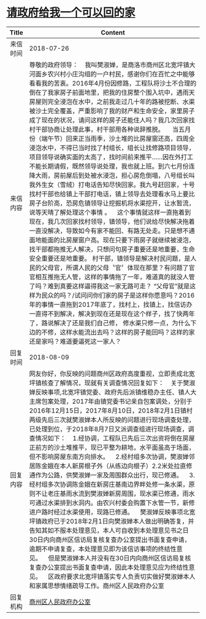 # <a href="http://www.shangluo.gov.cn/zmhd/ldxxxx.jsp?urltype=leadermail.LeaderMailContentUrl&wbtreeid=1112&leadermailid=4834">请政府给我一个可以回的家</a>
| Title |                                                                                                                                                                                                                                                                                                                                                                                                                                   Content                                                                                                                                                                                                                                                                                                                                                                                                                                   |
|:-----:|-----------------------------------------------------------------------------------------------------------------------------------------------------------------------------------------------------------------------------------------------------------------------------------------------------------------------------------------------------------------------------------------------------------------------------------------------------------------------------------------------------------------------------------------------------------------------------------------------------------------------------------------------------------------------------------------------------------------------------------------------------------------------------------------------------------------------------------------------------------------------------|
| 来信时间  | 2018-07-26                                                                                                                                                                                                                                                                                                                                                                                                                                                                                                                                                                                                                                                                                                                                                                                                                                                                  |
| 来信内容  | 尊敬的政府领导：    我叫樊淑婵，是商洛市商州区北宽坪镇大河面乡农兴村小庄沟组的一户村民，感谢你们在百忙之中能够看看我的苦衷。2016年4月份因修路，工程队将沙土不合理的倒在了我家房子前面地里，把我的住房整个围入坑中，遇雨天房屋则完全浸泡在水中，之前我走过几十年的路被挖断、水渠被沙土完全覆盖，严重影响了我的财产和生命安全，家里房子成了现在的状况，请问这样的房子还能住人吗？我几次回家找村干部协商让处理此事，村干部用各种说辞推脱。     当五月份（端午节）回来正当雨季，沙土堆的比房屋窗还高，四周全浸泡水中，不得已当时找了村组长，组长让找修路项目领导，项目领导说确实面的太高了，找时间前来推平……因在外打工不能长期请假，既然领导说处理，我也就上班。到六七月份连降大雨，房前屋后到处被水浸泡，担心房危倒塌，八号组长叫我外生女（雪绒）打电话告知尽快回家。我九号赶回家，十号找村干部也给镇上干部打电话，镇上领导去处理看水马上要比房子台阶高，恐房危镇领导让挖掘机将水渠挖开，让水暂流，说等天晴了解处理这个事情 。    这个事情就这样一直拖着到现在，我几次回家找村领导，镇领导，他们说给尽快解决拖着一直没解决，导致如今有家不能回、有路无处走。只是想不通面地能面的比房屋窗户高。现在只要下雨房子就继续被浸泡，找干部都拖推无人解决，只想问句房子重要还是地重要，生命安全重要还是地重要。 村干部，镇领导是解决村民问题，是人民的父母官，所谓人民的父母〝官〞体现在那里？有问题了官官相互推拖无人管，这样的事情拖了一年，难道真的就没人管了吗？难到真要这样逼得我这一家无路可走？ “父母官”就是这样为民众的吗？/试问问你们家的房子是这样你愿意吗？2016年的事情一直拖到2017年底了，找村上，找镇上，找信访办一直得不到解决，解决到现在还是现在这个样子，找了快两年了，路说解决了还是我们自己修， 修水渠只修一点，为什么下边的不修，这样水能流出去吗？这样的房子能回吗？这样的家还是家吗？难道要逼死这一家人？ |
| 回复时间  | 2018-08-09                                                                                                                                                                                                                                                                                                                                                                                                                                                                                                                                                                                                                                                                                                                                                                                                                                                                  |
| 回复内容  | 网友你好，你反映的问题商州区政府高度重视，立即责成北宽坪镇核查了解情况，现就有关调查情况回复如下：    关于樊淑婵反映事项,北宽坪镇党委、政府先后派镇维稳办主任、镇人大主席包案处理，2017年由镇党委书记亲自包案调处，分别于2016年12月15日，2017年8月10日，2018年2月1日镇村两级先后三次就樊淑婵本人所反映的问题进行现场调查处理，已处理到位，于2018年8月7日又派调查组进行现场调查，调查情况如下：    1.经协调，工程队已先后三次出资将倒在房屋正前方的沙土堆推平，现已平整为耕地，水平面虽高于场面，但不影响房屋东南方向排水。    2.经村组多次协调，樊淑婵邻居陈金娥在本人新房根子外（从练边向根子）2.2米处拉直修通作为公路，供樊淑婵一家及周围群众出行，现已修通。    3.经村组多次协调陈金娥在新房庄基南边界畔处修一条水渠，原则不让老庄基雨水流到樊淑婵新房周围，现水渠已修通，雨水可通过水渠排到水洞内。由农兴村委会购置下水管一节，新修进户路时经过水渠使用，现路已修通。    樊淑婵反映事项北宽坪镇政府已于2018年2月1日向樊淑婵本人做出明确答复，并告知其如不服本处理意见，本人可自收到本处理意见书之日30日内向商州区信访局复核复查办公室提出书面复查申请，逾期不申请复查，本处理意见即为该信访事项的终结性意见。    但是樊淑婵本人并没有在30日内向商州区信访局复核复查办公室提出书面复查申请，因此本处理意见应为终结性意见。    区政府要求北宽坪镇落实专人负责切实做好樊淑婵本人和家属思想情绪疏导工作。商州区人民政府办公室                                                                                                                                                                      |
| 回复机构  | <a href="../../categories/agencies/商州区人民政府办公室.md">商州区人民政府办公室</a>                                                                                                                                                                                                                                                                                                                                                                                                                                                                                                                                                                                                                                                                                                                                                                                                              |